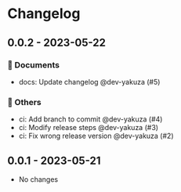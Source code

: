 # Changelog

## 0.0.2 - 2023-05-22

### 📃 Documents

- docs: Update changelog @dev-yakuza (#5)

### 🔬 Others

- ci: Add branch to commit @dev-yakuza (#4)
- ci: Modify release steps @dev-yakuza (#3)
- ci: Fix wrong release version @dev-yakuza (#2)

## 0.0.1 - 2023-05-21

- No changes
